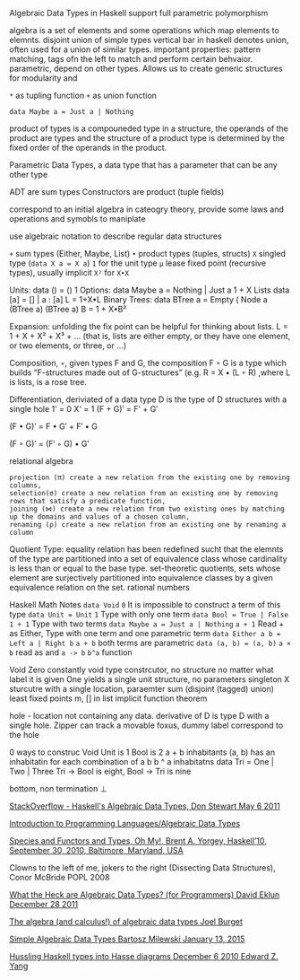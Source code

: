 Algebraic Data Types in Haskell support full parametric polymorphism

algebra is a set of elements and some operations which map elements to elemnts.
disjoint union of simple types
vertical bar in haskell denotes union, often used for a union of similar types.
important properties: pattern matching, tags ofn the left to match and perform certain behvaior.
parametric, depend on other types. Allows us to create generic structures for modularity and 

`*` as tupling function
`+` as union function

`data Maybe a = Just a | Nothing`

product of types is a compouneded type in a structure, the operands of the product are types and the structure of a product type is determined by the fixed order of the operands in the product. 

Parametric Data Types, a data type that has a parameter that can be any other type

ADT are sum types
Constructors are product (tuple fields)

correspond to an initial algebra in cateogry theory, provide some laws and operations and symobls to maniplate

use algebraic notation to describe regular data structures

`+` sum types (Either, Maybe, List)
`•` product types (tuples, structs)
`X` singled type (`data X a = X a`)
`1` for the unit type
`μ` lease fixed point (recursive types), usually implicit
`X²` for `X•X`

Units:
data () = ()
1
Options: data Maybe a = Nothing | Just a
1 + X
Lists data [a] = [] | a : [a]
L = 1+X•L
Binary Trees: data BTree a = Empty ( Node a (BTree a) (BTree a)
B = 1 + X•B²

Expansion: unfolding the fix point can be helpful for thinking about lists. L = 1 + X + X² + X³ + ... (that is, lists are either empty, or they have one element, or two elements, or three, or ...)

Composition, ◦, given types F and G, the composition F ◦ G is a type which builds “F-structures made out of G-structures” (e.g. R = X • (L ◦ R) ,where L is lists, is a rose tree.

Differentiation, deriviated of a data type D is the type of D structures with a single hole
1' = 0
X' = 1
(F + G)′ = F' + G′

(F • G)′ = F • G′ + F′ • G

(F ◦ G)′ = (F′ ◦ G) • G′



relational algebra

    projection (π) create a new relation from the existing one by removing columns, 
    selection(σ) create a new relation from an existing one by removing rows that satisfy a predicate function,  
    joining (⋈) create a new relation from two existing ones by matching up the domains and values of a chosen column,
    renaming (ρ) create a new relation from an existing one by renaming a column


Quotient Type: equality relation has been redefined sucht that the elemnts of the type are partitioned into a set of equivalence class whose cardinality is less than or equal to the base type. set-theoretic quotients, sets whose element are surjectively partitioned into equivalence classes by a given equivalence relation on the set.  rational numbers

Haskell Math Notes
`data Void` `0` It is impossible to construct a term of this type
`data Unit = Unit` `1` Type with only one term
`data Bool = True | False` `1 + 1` Type with two terms
`data Maybe a = Just a | Nothing` `a + 1` Read + as Either, Type with one term and one parametric term
`data Either a b = Left a | Right b` `a + b` both terms are parametric
`data (a, b) = (a, b)` `a × b` read as and
`a -> b` `b​^a` function

Void Zero constantly void type constrcutor, no structure no matter what label it is given
One yields a single unit structure, no parameters
singleton X sturcutre with a single location, paraemter
sum (disjoint (tagged) union)
least fixed points m, [] in list
implicit function theorem

hole - location not containing any data. derivative of D is type D with a single hole. Zipper can track a movable foxus, dummy label correspond to the hole

0 ways to construc Void
Unit is 1
Bool is 2
a + b inhabitants
(a, b) has an inhabitatin for each combination of a b
b ^ a inhabitatns data Tri = One | Two | Three  Tri -> Bool is eight, Bool -> Tri is nine


bottom, non termination ⊥

[StackOverflow - Haskell's Algebraic Data Types, Don Stewart May 6 2011 ](http://stackoverflow.com/a/5917133)

[Introduction to Programming Languages/Algebraic Data Types](https://en.wikibooks.org/wiki/Introduction_to_Programming_Languages/Algebraic_Data_Types)

[Species and Functors and Types, Oh My!, Brent A. Yorgey, Haskell’10, September 30, 2010, Baltimore, Maryland, USA](http://repository.upenn.edu/cgi/viewcontent.cgi?article=1774&context=cis_papers)


Clowns to the left of me, jokers to the right (Dissecting Data Structures), Conor McBride POPL 2008


[What the Heck are Algebraic Data Types? (for Programmers) David Eklun December 28 2011](http://merrigrove.blogspot.tw/2011/12/another-introduction-to-algebraic-data.html)

[The algebra (and calculus!) of algebraic data types Joel Burget](https://codewords.recurse.com/issues/three/algebra-and-calculus-of-algebraic-data-types)

[Simple Algebraic Data Types Bartosz Milewski January 13, 2015](https://bartoszmilewski.com/2015/01/13/simple-algebraic-data-types/)

[Hussling Haskell types into Hasse diagrams December 6 2010 Edward Z. Yang](http://blog.ezyang.com/2010/12/hussling-haskell-types-into-hasse-diagrams/)